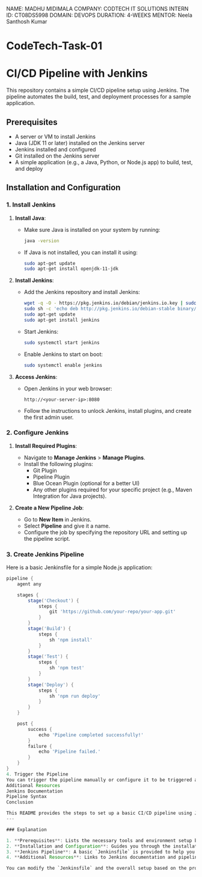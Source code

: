 NAME: MADHU MIDIMALA
COMPANY: CODTECH IT SOLUTIONS
INTERN ID: CT08DS5998
DOMAIN: DEVOPS
DURATION: 4-WEEKS
MENTOR: Neela Santhosh Kumar

# CodeTech-Task-01
# CI/CD Pipeline with Jenkins

This repository contains a simple CI/CD pipeline setup using Jenkins. The pipeline automates the build, test, and deployment processes for a sample application.

## Prerequisites

- A server or VM to install Jenkins
- Java (JDK 11 or later) installed on the Jenkins server
- Jenkins installed and configured
- Git installed on the Jenkins server
- A simple application (e.g., a Java, Python, or Node.js app) to build, test, and deploy

## Installation and Configuration

### 1. Install Jenkins

1. **Install Java**:
    - Make sure Java is installed on your system by running:
      ```bash
      java -version
      ```
    - If Java is not installed, you can install it using:
      ```bash
      sudo apt-get update
      sudo apt-get install openjdk-11-jdk
      ```

2. **Install Jenkins**:
    - Add the Jenkins repository and install Jenkins:
      ```bash
      wget -q -O - https://pkg.jenkins.io/debian/jenkins.io.key | sudo apt-key add -
      sudo sh -c 'echo deb http://pkg.jenkins.io/debian-stable binary/ > /etc/apt/sources.list.d/jenkins.list'
      sudo apt-get update
      sudo apt-get install jenkins
      ```
    - Start Jenkins:
      ```bash
      sudo systemctl start jenkins
      ```
    - Enable Jenkins to start on boot:
      ```bash
      sudo systemctl enable jenkins
      ```

3. **Access Jenkins**:
    - Open Jenkins in your web browser:
      ```
      http://<your-server-ip>:8080
      ```
    - Follow the instructions to unlock Jenkins, install plugins, and create the first admin user.

### 2. Configure Jenkins

1. **Install Required Plugins**:
    - Navigate to **Manage Jenkins** > **Manage Plugins**.
    - Install the following plugins:
      - Git Plugin
      - Pipeline Plugin
      - Blue Ocean Plugin (optional for a better UI)
      - Any other plugins required for your specific project (e.g., Maven Integration for Java projects).

2. **Create a New Pipeline Job**:
    - Go to **New Item** in Jenkins.
    - Select **Pipeline** and give it a name.
    - Configure the job by specifying the repository URL and setting up the pipeline script.

### 3. Create Jenkins Pipeline

Here is a basic Jenkinsfile for a simple Node.js application:

```groovy
pipeline {
    agent any

    stages {
        stage('Checkout') {
            steps {
                git 'https://github.com/your-repo/your-app.git'
            }
        }
        stage('Build') {
            steps {
                sh 'npm install'
            }
        }
        stage('Test') {
            steps {
                sh 'npm test'
            }
        }
        stage('Deploy') {
            steps {
                sh 'npm run deploy'
            }
        }
    }

    post {
        success {
            echo 'Pipeline completed successfully!'
        }
        failure {
            echo 'Pipeline failed.'
        }
    }
}
4. Trigger the Pipeline
You can trigger the pipeline manually or configure it to be triggered automatically on every code push by setting up a Git webhook.
Additional Resources
Jenkins Documentation
Pipeline Syntax
Conclusion

This README provides the steps to set up a basic CI/CD pipeline using Jenkins. You can customize the pipeline and Jenkins configuration based on your application's requirements.
---

### Explanation

1. **Prerequisites**: Lists the necessary tools and environment setup before starting the Jenkins configuration.
2. **Installation and Configuration**: Guides you through the installation of Jenkins and setting it up with necessary plugins.
3. **Jenkins Pipeline**: A basic `Jenkinsfile` is provided to help you set up a simple CI/CD pipeline that performs code checkout, build, test, and deployment.
4. **Additional Resources**: Links to Jenkins documentation and pipeline syntax for further customization.

You can modify the `Jenkinsfile` and the overall setup based on the programming language and framewo
